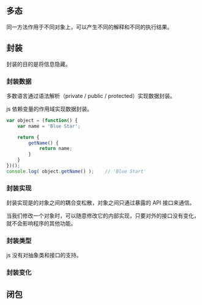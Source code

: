 ## 多态

同一方法作用于不同对象上，可以产生不同的解释和不同的执行结果。

## 封装

封装的目的是将信息隐藏。

### 封装数据

多数语言通过语法解析（private / public / protected）实现数据封装。

js 依赖变量的作用域实现数据封装。

```js
var object = (function() {
    var name = 'Blue Star';

    return {
        getName() {
            return name;
        }
    }
})();
console.log( object.getName() );    // 'Blue Start'
```

### 封装实现

封装实现是的对象之间的耦合变松散，对象之间只通过暴露的 API 接口来通信。

当我们修改一个对象时，可以随意修改它的内部实现，只要对外的接口没有变化，就不会影响程序的其他功能。

### 封装类型

js 没有对抽象类和接口的支持。

### 封装变化

## 闭包

